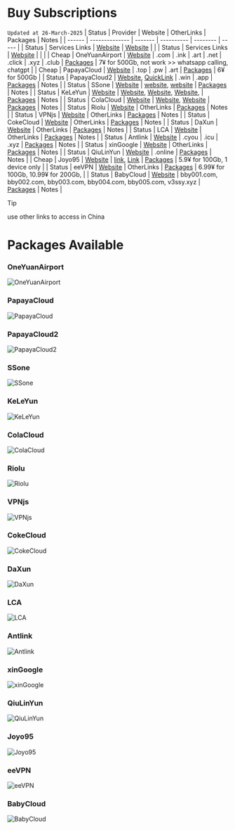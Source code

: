 # Buy Subscriptions
`Updated at 26-March-2025`
| Status | Provider       | Website | OtherLinks | Packages | Notes |
| ------ | -------------- | ------- | ---------- | -------- | ----- |
| Status | Services Links | [Website](https://9.234456.xyz/abc.html?t=1740946027727) | [Website](https://github.com/lynkco01/jichangtuijian) | |
| Status | Services Links | [Website](https://clashxiazai.com/clash-nodes-providers/) |  | |
| Cheap  | OneYuanAirport | [Website](https://一元机场.com/) | .com \| .ink \| .art \| .net \| .click \| .xyz \| .club | [Packages](#OneYuanAirport) | 7¥ for 500Gb, not work >> whatsapp calling, chatgpt |
| Cheap  | PapayaCloud    | [Website](https://muguacloud.top/) | .top \| .pw \| .art | [Packages](#PapayaCloud) | 6¥ for 500Gb |
| Status | PapayaCloud2   | [Website](https://muguacloud.win/), [QuickLink](https://4399.bid/) | .win \| .app | [Packages](#PapayaCloud2) | Notes |
| Status | SSone          | [Website](https://ssonegames.xn--xhq8sm16c5ls.com/dashboard) | [website](https://hello-ssone.com/), [website](https://hello36d.com/) | [Packages](#SSone) | Notes |
| Status | KeLeYun        | [Website](https://q0av6w.klwiuehge.top/#/plan) | [Website](https://可乐云.com/), [Website](https://q0av6w.klwiuehge.top/), [Website](https://kly2026.com/),  | [Packages](#KeLeYun) | Notes |
| Status | ColaCloud      | [Website](https://colacloud.online/) | [Website](https://colacloud.info/index.html), [Website](https://colacloudnet.com/) | [Packages](#ColaCloud) | Notes |
| Status | Riolu          | [Website](https://1o.riolu.sbs/) | OtherLinks | [Packages](#Riolu) | Notes |
| Status | VPNjs          | [Website](https://user.jsqcn.net/) | OtherLinks | [Packages](#VPNjs) | Notes |
| Status | CokeCloud      | [Website](https://cokecloud.net/) | OtherLinks | [Packages](#CokeCloud) | Notes |
| Status | DaXun          | [Website](https://daxun.fun/) | OtherLinks | [Packages](#DaXun) | Notes |
| Status | LCA            | [Website](https://lca.lol/) | OtherLinks | [Packages](#LCA) | Notes |
| Status | Antlink        | [Website](https://antlink.cc/#/register?code=ve5wxSUB) | .cyou \| .icu \| .xyz  | [Packages](#Antlink) | Notes |
| Status | xinGoogle        | [Website](https://xingoogle1.cc/auth/login) | OtherLinks | [Packages](#xinGoogle) | Notes |
| Status | QiuLinYun        | [Website](https://www.qiulinyun.com) | .online | [Packages](#qiulinyun) | Notes |
| Cheap | Joyo95        | [Website](https://joyo95.cc/) | [link](http://topman8848.com), [Link](https://tooop.cc/) | [Packages](#joyo95) | 5.9¥ for 100Gb, 1 device only |
| Status | eeVPN        | [Website](https://www.eevpn66.com/) | OtherLinks | [Packages](#eeVPN) | 6.99¥ for 100Gb, 10.99¥ for 200Gb, |
| Status | BabyCloud        | [Website](https://bbyvpn.com) | bby001.com, bby002.com, bby003.com, bby004.com, bby005.com, v3ssy.xyz | [Packages](#BabyCloud) | Notes |
> [!TIP]
> use other links to access in China <br/>

# Packages Available

### OneYuanAirport
![OneYuanAirport](https://github.com/ammasood12/nodes/blob/main/Packages/oneYuanAirport.png)
### PapayaCloud
![PapayaCloud](https://github.com/ammasood12/nodes/blob/main/Packages/PapayaCloud.png)
### PapayaCloud2
![PapayaCloud2](https://github.com/ammasood12/nodes/blob/main/Packages/PapayaCloud2.png)
### SSone
![SSone](https://github.com/ammasood12/nodes/blob/main/Packages/ssone.png)
### KeLeYun
![KeLeYun](https://github.com/ammasood12/nodes/blob/main/Packages/KeLeYun.png)
### ColaCloud
![ColaCloud](https://github.com/ammasood12/nodes/blob/main/Packages/ColaCloud.png)
### Riolu
![Riolu](https://github.com/ammasood12/nodes/blob/main/Packages/riolu.png)
### VPNjs
![VPNjs](https://github.com/ammasood12/nodes/blob/main/Packages/vpnjs.png)
### CokeCloud
![CokeCloud](https://github.com/ammasood12/nodes/blob/main/Packages/cokecloud.png)
### DaXun
![DaXun](https://github.com/ammasood12/nodes/blob/main/Packages/daxun.png)
### LCA
![LCA](https://github.com/ammasood12/nodes/blob/main/Packages/lca.png)
### Antlink
![Antlink](https://github.com/ammasood12/nodes/blob/main/Packages/antlink.png)
### xinGoogle
![xinGoogle](https://github.com/ammasood12/nodes/blob/main/Packages/xinGoogle.png)
### QiuLinYun
![QiuLinYun](https://github.com/ammasood12/nodes/blob/main/Packages/qiulinyun.png)
### Joyo95
![Joyo95](https://github.com/ammasood12/nodes/blob/main/Packages/joyo95.png)
### eeVPN
![eeVPN](https://github.com/ammasood12/nodes/blob/main/Packages/eeVPN.png)
### BabyCloud
![BabyCloud](https://github.com/ammasood12/nodes/blob/main/Packages/babycloud.png)
